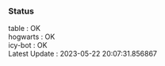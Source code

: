 ### Status


table : OK  
hogwarts : OK  
icy-bot : OK  
Latest Update : 2023-05-22 20:07:31.856867
